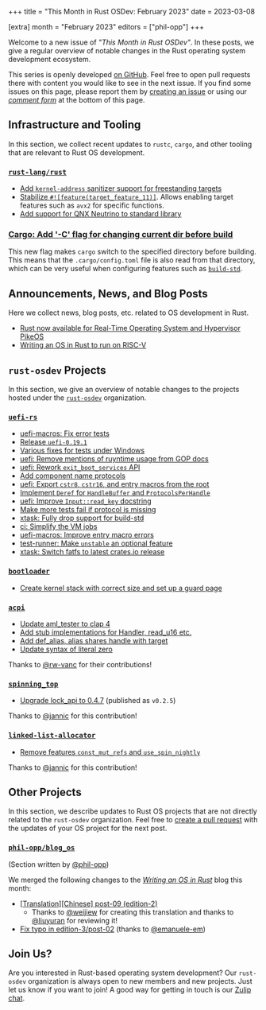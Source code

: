 +++
title = "This Month in Rust OSDev: February 2023"
date = 2023-03-08

[extra]
month = "February 2023"
editors = ["phil-opp"]
+++

Welcome to a new issue of _"This Month in Rust OSDev"_. In these posts, we give a regular overview of notable changes in the Rust operating system development ecosystem.

<!-- more -->

This series is openly developed [on GitHub](https://github.com/rust-osdev/homepage/). Feel free to open pull requests there with content you would like to see in the next issue. If you find some issues on this page, please report them by [creating an issue](https://github.com/rust-osdev/homepage/issues/new) or using our <a href="#comment-form">_comment form_</a> at the bottom of this page.

<!--
    This is a draft for the upcoming "This Month in Rust OSDev (February 2023)" post.
    Feel free to create pull requests against the `next` branch to add your
    content here.
    Please take a look at the past posts on https://rust-osdev.com/ to see the
    general structure of these posts.
-->

## Infrastructure and Tooling

In this section, we collect recent updates to `rustc`, `cargo`, and other tooling that are relevant to Rust OS development.

<!--
    Please use the following template:

    ### Summary
    <span class="maintainers">(Section written by [@author](https://github.com/author))</span>

    <text>
-->

### [`rust-lang/rust`](https://github.com/rust-lang/rust)

- [Add `kernel-address` sanitizer support for freestanding targets](https://github.com/rust-lang/rust/pull/99679)
- [Stabilize `#![feature(target_feature_11)]`](https://github.com/rust-lang/rust/pull/99767). Allows enabling target features such as `avx2` for specific functions.
- [Add support for QNX Neutrino to standard library](https://github.com/rust-lang/rust/pull/106673)

### [Cargo: Add '-C' flag for changing current dir before build](https://github.com/rust-lang/cargo/pull/10952)

  This new flag makes `cargo` switch to the specified directory before building.
  This means that the `.cargo/config.toml` file is also read from that directory, which can be very useful when configuring features such as [`build-std`](https://doc.rust-lang.org/nightly/cargo/reference/unstable.html#build-std).


## Announcements, News, and Blog Posts

Here we collect news, blog posts, etc. related to OS development in Rust.

<!--
Please follow this template:

- [Title](https://example.com)
  - (optional) Some additional context
-->

- [Rust now available for Real-Time Operating System and Hypervisor PikeOS](https://www.sysgo.com/press-releases/rust-now-available-for-real-time-operating-system-and-hypervisor-pikeos)
- [Writing an OS in Rust to run on RISC-V](https://gist.github.com/cb372/5f6bf16ca0682541260ae52fc11ea3bb)

## `rust-osdev` Projects

In this section, we give an overview of notable changes to the projects hosted under the [`rust-osdev`] organization.

[`rust-osdev`]: https://github.com/rust-osdev/about

<!--
    Please use the following template:

    ### [`repo_name`](https://github.com/rust-osdev/repo_name)
    <span class="maintainers">Maintained by [@maintainer_1](https://github.com/maintainer_1)</span>

    The `repo_name` crate ...<<short introduction>>...

    We merged the following changes this month:
    <<changelog, either in list or text form>>
-->

### [`uefi-rs`](https://github.com/rust-osdev/uefi-rs)

- [uefi-macros: Fix error tests](https://github.com/rust-osdev/uefi-rs/pull/648)
- [Release `uefi-0.19.1`](https://github.com/rust-osdev/uefi-rs/pull/652)
- [Various fixes for tests under Windows](https://github.com/rust-osdev/uefi-rs/pull/651)
- [uefi: Remove mentions of ruyntime usage from GOP docs](https://github.com/rust-osdev/uefi-rs/pull/613)
- [uefi: Rework `exit_boot_services` API](https://github.com/rust-osdev/uefi-rs/pull/653)
- [Add component name protocols](https://github.com/rust-osdev/uefi-rs/pull/656)
- [uefi: Export `cstr8`, `cstr16`, and entry macros from the root](https://github.com/rust-osdev/uefi-rs/pull/657)
- [Implement `Deref` for `HandleBuffer` and `ProtocolsPerHandle`](https://github.com/rust-osdev/uefi-rs/pull/659)
- [uefi: Improve `Input::read_key` docstring](https://github.com/rust-osdev/uefi-rs/pull/664)
- [Make more tests fail if protocol is missing](https://github.com/rust-osdev/uefi-rs/pull/665)
- [xtask: Fully drop support for build-std](https://github.com/rust-osdev/uefi-rs/pull/585)
- [ci: Simplify the VM jobs](https://github.com/rust-osdev/uefi-rs/pull/668)
- [uefi-macros: Improve entry macro errors](https://github.com/rust-osdev/uefi-rs/pull/670)
- [test-runner: Make `unstable` an optional feature](https://github.com/rust-osdev/uefi-rs/pull/667)
- [xtask: Switch fatfs to latest crates.io release](https://github.com/rust-osdev/uefi-rs/pull/672)

### [`bootloader`](https://github.com/rust-osdev/bootloader)

- [Create kernel stack with correct size and set up a guard page](https://github.com/rust-osdev/bootloader/pull/335)

### [`acpi`](https://github.com/rust-osdev/acpi)

- [Update aml_tester to clap 4](https://github.com/rust-osdev/acpi/pull/149)
- [Add stub implementations for Handler, read_u16 etc.](https://github.com/rust-osdev/acpi/pull/152)
- [Add def_alias, alias shares handle with target](https://github.com/rust-osdev/acpi/pull/153)
- [Update syntax of literal zero](https://github.com/rust-osdev/acpi/pull/148)

Thanks to [@rw-vanc](https://github.com/rw-vanc) for their contributions!

### [`spinning_top`](https://github.com/rust-osdev/spinning_top)

- [Upgrade lock_api to 0.4.7](https://github.com/rust-osdev/spinning_top/pull/13) <span class="gray">(published as `v0.2.5`)</span>

Thanks to [@jannic](https://github.com/jannic) for this contribution!

### [`linked-list-allocator`](https://github.com/rust-osdev/linked-list-allocator)

- [Remove features `const_mut_refs` and `use_spin_nightly`](https://github.com/rust-osdev/linked-list-allocator/pull/77)

Thanks to [@jannic](https://github.com/jannic) for this contribution!


## Other Projects

In this section, we describe updates to Rust OS projects that are not directly related to the `rust-osdev` organization. Feel free to [create a pull request](https://github.com/rust-osdev/homepage/pulls) with the updates of your OS project for the next post.

<!--
    Please use the following template:

    ### [`owner_name/repo_name`](https://github.com/rust-osdev/owner_name/repo_name)
    <span class="maintainers">(Section written by [@your_github_name](https://github.com/your_github_name))</span>

    ...<<your project updates>>...
-->

### [`phil-opp/blog_os`](https://github.com/phil-opp/blog_os)
<span class="maintainers">(Section written by [@phil-opp](https://github.com/phil-opp))</span>

We merged the following changes to the [_Writing an OS in Rust_](https://os.phil-opp.com/) blog this month:

- [[Translation][Chinese] post-09 (edition-2)](https://github.com/phil-opp/blog_os/pull/1189)
  - Thanks to [@weijiew](https://github.com/weijiew) for creating this translation and thanks to [@liuyuran](https://github.com/liuyuran) for reviewing it!
- [Fix typo in edition-3/post-02](https://github.com/phil-opp/blog_os/pull/1193) (thanks to [@emanuele-em](https://github.com/emanuele-em))

## Join Us?

Are you interested in Rust-based operating system development? Our `rust-osdev` organization is always open to new members and new projects. Just let us know if you want to join! A good way for getting in touch is our [Zulip chat](https://rust-osdev.zulipchat.com).
